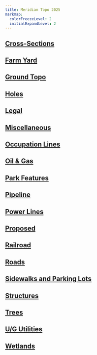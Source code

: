 ```yaml
---
title: Meridian Topo 2025
markmap:
  colorFreezeLevel: 2
  initialExpandLevel: 2
---
```

## <a href="./Groups/Meridian-Topo-2025-Cross-Sections.html" target="_blank">Cross-Sections</a>
## <a href="./Groups/Meridian-Topo-2025-Farm-Yard.html" target="_blank">Farm Yard</a>
## <a href="./Groups/Meridian-Topo-2025-Ground-Topo.html" target="_blank">Ground Topo</a>
## <a href="./Groups/Meridian-Topo-2025-Holes.html" target="_blank">Holes</a>
## <a href="./Groups/Meridian-Topo-2025-Legal.html" target="_blank">Legal</a>
## <a href="./Groups/Meridian-Topo-2025-Miscellaneous.html" target="_blank">Miscellaneous</a>
## <a href="./Groups/Meridian-Topo-2025-Occupation-Lines.html" target="_blank">Occupation Lines</a>
## <a href="./Groups/Meridian-Topo-2025-Oil-and-Gas.html" target="_blank">Oil & Gas</a>
## <a href="./Groups/Meridian-Topo-2025-Park-Features.html" target="_blank">Park Features</a>
## <a href="./Groups/Meridian-Topo-2025-Pipeline.html" target="_blank">Pipeline</a>
## <a href="./Groups/Meridian-Topo-2025-Power-Lines.html" target="_blank">Power Lines</a>
## <a href="./Groups/Meridian-Topo-2025-Proposed.html" target="_blank">Proposed</a>
## <a href="./Groups/Meridian-Topo-2025-Railroad.html" target="_blank">Railroad</a>
## <a href="./Groups/Meridian-Topo-2025-Roads.html" target="_blank">Roads</a>
## <a href="./Groups/Meridian-Topo-2025-Sidewalks-and-Parking-Lots.html" target="_blank">Sidewalks and Parking Lots</a>
## <a href="./Groups/Meridian-Topo-2025-Structures.html" target="_blank">Structures</a>
## <a href="./Groups/Meridian-Topo-2025-Trees.html" target="_blank">Trees</a>
## <a href="./Groups/Meridian-Topo-2025-UG-Utilities.html" target="_blank">U/G Utilities</a>
## <a href="./Groups/Meridian-Topo-2025-Wetlands.html" target="_blank">Wetlands</a>
